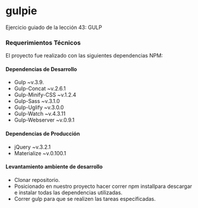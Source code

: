 # gulpie
Ejercicio guiado de la lección 43: GULP

<h3>Requerimientos Técnicos</h3>

El proyecto fue realizado con las siguientes dependencias NPM:

<h4>Dependencias de Desarrollo</h4>
<ul>
  <li>Gulp ~v.3.9.</li>
  <li>Gulp-Concat ~v.2.6.1</li>
  <li>Gulp-Minify-CSS ~v.1.2.4</li>
  <li>Gulp-Sass ~v.3.1.0</li>
  <li>Gulp-Uglify ~v.3.0.0</li>
  <li>Gulp-Watch ~v.4.3.11</li>
  <li>Gulp-Webserver ~v.0.9.1</li>
</ul>
<h4>Dependencias de Producción</h4>
<ul>
  <li>jQuery ~v.3.2.1</li>
  <li>Materialize ~v.0.100.1</li>
</ul>
<h4>Levantamiento ambiente de desarrollo</h4>
<ul>
<li>Clonar repositorio.</li>
<li>Posicionado en nuestro proyecto hacer correr npm installpara descargar e instalar todas las dependencias utilizadas.</li>
<li>Correr gulp para que se realizen las tareas especificadas.</li>
</ul>
